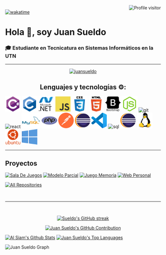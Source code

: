 <a href="https://komarev.com/ghpvc/?username=juansueldo">
  <img align="right" src="https://komarev.com/ghpvc/?username=juansueldo&label=Visitors&color=0e75b6&style=flat" alt="Profile visitor" />
</a>

[![wakatime](https://wakatime.com/badge/user/018b5c67-ed97-45fa-84be-51abba5b591f.svg)](https://wakatime.com/@018b5c67-ed97-45fa-84be-51abba5b591f)

  <h1>Hola <span>👋</span>, soy Juan Sueldo</h1>
  <h3>🎓 Estudiante en Tecnicatura en Sistemas Informáticos en la UTN</h3>
      <hr>
      <div text-align="center" style="display: inline_block">
        <p align="center">

 <a href="https://linkedin.com/in/juan-sueldo" target="_blank">
  <img src="https://img.shields.io/badge/LinkedIn-0077B5?style=for-the-badge&logo=linkedin&logoColor=white" alt="juansueldo"/>
 </a>
<br />
  <center><h2>Lenguajes y tecnologías ⚙️:</h2></center>
      <p>
      <img src="https://raw.githubusercontent.com/devicons/devicon/master/icons/csharp/csharp-original.svg" alt="C sharp" height="50" width="50"/>
      <img src="https://raw.githubusercontent.com/devicons/devicon/master/icons/c/c-original.svg" alt="C" height="50" width="50"/>
      <img src="https://raw.githubusercontent.com/devicons/devicon/master/icons/dot-net/dot-net-original-wordmark.svg" alt="dot net" height="50" width="50"/>
      <img src="https://raw.githubusercontent.com/devicons/devicon/master/icons/javascript/javascript-original.svg" alt="JavaScript" height="50" width="50"/>
      <img src="https://raw.githubusercontent.com/devicons/devicon/master/icons/css3/css3-original-wordmark.svg" alt="CSS" height="50" width="50" />
      <img src="https://raw.githubusercontent.com/devicons/devicon/master/icons/html5/html5-original-wordmark.svg" alt="html" height="50" width="50"/>
      <img src="https://raw.githubusercontent.com/devicons/devicon/master/icons/bootstrap/bootstrap-plain-wordmark.svg" alt="bootstrap" height="50" width="50"/>
      <img class="" src="https://raw.githubusercontent.com/devicons/devicon/master/icons/nodejs/nodejs-original.svg" alt="nodejs" height="50" width="50" />
      <img class="" src="https://camo.githubusercontent.com/fbfcb9e3dc648adc93bef37c718db16c52f617ad055a26de6dc3c21865c3321d/68747470733a2f2f7777772e766563746f726c6f676f2e7a6f6e652f6c6f676f732f6769742d73636d2f6769742d73636d2d69636f6e2e737667" alt="git" height="50" width="50" />
      <img class="" src="https://cdn-icons-png.flaticon.com/512/1126/1126012.png" alt="react" height="50" width="50" />
      <img src="https://raw.githubusercontent.com/devicons/devicon/master/icons/mysql/mysql-original-wordmark.svg" alt="mysql" height="50" width="60"/>
      <img src="https://raw.githubusercontent.com/devicons/devicon/master/icons/php/php-original.svg" alt="php" height="50" width="50"/>
      <img src="https://raw.githubusercontent.com/caidevOficial/FF_Resume/main/assets/icons/postman/getpostman-icon.svg" alt="postman" height="50" width="50"/>
      <img src="https://raw.githubusercontent.com/caidevOficial/Logos/master/Lenguajes/logo-eclipse.png" alt="eclipse" height="50" width="50"/>
      <img src="https://raw.githubusercontent.com/github/explore/80688e429a7d4ef2fca1e82350fe8e3517d3494d/topics/visual-studio-code/visual-studio-code.png?raw=true" alt="visual studio code" height="50" width="50"/>
      <img src="https://camo.githubusercontent.com/276ce2dc21df385028f0f2c4d8315b616f8e2162a5c54f8acaae77edddadf13d/68747470733a2f2f6361696465766f66696369616c2e6769746875622e696f2f46465f526573756d652f6173736574732f69636f6e732f6d7373716c2f6d6963726f736f66742d73716c2d7365727665722e7376673f7261773d74727565" alt="sql" height="50" width="50"/>
      <img src="https://raw.githubusercontent.com/caidevOficial/Logos/master/Lenguajes/logo-eclipse.png" alt="eclipse" height="50" width="50"/>
      <img src="https://raw.githubusercontent.com/devicons/devicon/master/icons/linux/linux-original.svg" alt="linux" height="50" width="50"/>
      <img src="https://raw.githubusercontent.com/caidevOficial/FF_Resume/main/assets/icons/ubuntu/ubuntu-plain-wordmark.svg" alt="ubuntu" height="50" width="50"/>
      <img src="https://raw.githubusercontent.com/caidevOficial/Logos/master/Lenguajes/windows.svg" alt="windows" height="50" width="50"/>
        </p>
    </div>
      <hr>

## Proyectos
[![Sala De Juegos](https://github-readme-stats.vercel.app/api/pin/?username=juansueldo&repo=TP1_Labo_IV&border_color=7F3FBF&bg_color=0D1117&title_color=C9D1D9&text_color=8B949E&icon_color=7F3FBF)](https://github.com/juansueldo/TP1_Labo_IV)
[![Modelo Parcial](https://github-readme-stats.vercel.app/api/pin/?username=juansueldo&repo=laboiv-pp&border_color=7F3FBF&bg_color=0D1117&title_color=C9D1D9&text_color=8B949E&icon_color=7F3FBF)](https://github.com/juansueldo/laboiv-pp)
[![Juego Memoria](https://github-readme-stats.vercel.app/api/pin/?username=juansueldo&repo=juegomemoriaApp&border_color=7F3FBF&bg_color=0D1117&title_color=C9D1D9&text_color=8B949E&icon_color=7F3FBF)](https://github.com/juansueldo/juegomemoriaApp)
[![Web Personal](https://github-readme-stats.vercel.app/api/pin/?username=juansueldo&repo=juansueldo.github.io&border_color=7F3FBF&bg_color=0D1117&title_color=C9D1D9&text_color=8B949E&icon_color=7F3FBF)](https://github.com/juansueldo/juansueldo.github.io)

<p align="left">
  <a href="https://github.com/juansueldo?tab=repositories" target="_blank"><img alt="All Repositories" title="All Repositories" src="https://img.shields.io/badge/-All%20Repos-2962FF?style=for-the-badge&logo=koding&logoColor=white"/></a>
</p>

<br/>
<hr/>
<br/>
<p align="center">
  <a href="https://github.com/juansueldo">
    <img src="https://github-readme-streak-stats.herokuapp.com/?user=juansueldo&theme=radical&border=7F3FBF&background=0D1117" alt="Sueldo's GitHub streak"/>
  </a>
</p>

<p align="center">
  <a href="https://github.com/juansueldo">
    <img src="https://github-profile-summary-cards.vercel.app/api/cards/profile-details?username=juansueldo&theme=radical" alt="Juan Sueldo's GitHub Contribution"/>
  </a>
</p>

<a> 
    <a href="https://github.com/juansueldo"><img alt="Al Siam's Github Stats" src="https://denvercoder1-github-readme-stats.vercel.app/api?username=juansueldo&show_icons=true&count_private=true&theme=react&border_color=7F3FBF&bg_color=0D1117&title_color=F85D7F&icon_color=F8D866" height="192px" width="49.5%"/></a>
  <a href="https://github.com/juansueldo"><img alt="Juan Sueldo's Top Languages" src="https://denvercoder1-github-readme-stats.vercel.app/api/top-langs/?username=juansueldo&langs_count=8&layout=compact&theme=react&border_color=7F3FBF&bg_color=0D1117&title_color=F85D7F&icon_color=F8D866" height="192px" width="49.5%"/></a>
  <br/>
</a>

![Juan Sueldo Graph](https://github-readme-activity-graph.vercel.app/graph?username=juansueldo&custom_title=Juan%20Sueldo's%20GitHub%20Activity%20Graph&bg_color=0D1117&color=7F3FBF&line=7F3FBF&point=7F3FBF&area_color=FFFFFF&title_color=FFFFFF&area=true)
    




    




<!---
juansueldo/juansueldo is a ✨ special ✨ repository because its `README.md` (this file) appears on your GitHub profile.
You can click the Preview link to take a look at your changes.
--->

